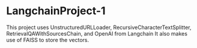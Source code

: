 # LangchainProject-1

This project uses UnstructuredURLLoader, RecursiveCharacterTextSplitter, RetrievalQAWithSourcesChain, and OpenAI from Langchain
It also makes use of FAISS to store the vectors. 
